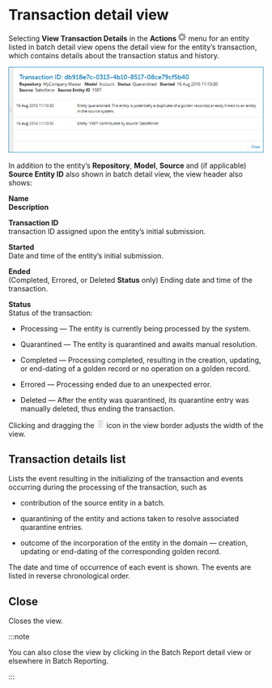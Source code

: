 # Transaction detail view 

<head>
  <meta name="guidename" content="DataHub"/>
  <meta name="context" content="GUID-4C3AAD9D-3DCC-4202-AA79-2EC0C0420BC0"/>
</head>


Selecting **View Transaction Details** in the **Actions ![](../Images/main-ic-gear-gray_54d864eb-b5de-4ee6-9b31-975dae0a5762.jpg)** menu for an entity listed in batch detail view opens the detail view for the entity’s transaction, which contains details about the transaction status and history.

![Details view for the entity’s transaction](../Images/Reporting/mdm-ps-reporting-entity-transaction-details_8b02ec12-1386-4f90-9fa1-c633b17bd055.jpg)

In addition to the entity’s **Repository**, **Model**, **Source** and \(if applicable\) **Source Entity ID** also shown in batch detail view, the view header also shows:

**Name**  
**Description**

**Transaction ID**  
transaction ID assigned upon the entity’s initial submission.

**Started**  
Date and time of the entity’s initial submission.

**Ended**  
\(Completed, Errored, or Deleted **Status** only\) Ending date and time of the transaction.

**Status**  
Status of the transaction:

-   Processing — The entity is currently being processed by the system.

-   Quarantined — The entity is quarantined and awaits manual resolution.

 -   Completed — Processing completed, resulting in the creation, updating, or end-dating of a golden record or no operation on a golden record.

 -   Errored — Processing ended due to an unexpected error.

 -   Deleted — After the entity was quarantined, its quarantine entry was manually deleted, thus ending the transaction.


Clicking and dragging the **![](../Images/main-ic-dots-8-gray-on-white_cabceea1-ba32-41cf-8eca-a6a3d43cf2f8.jpg)** icon in the view border adjusts the width of the view.

## Transaction details list 

Lists the event resulting in the initializing of the transaction and events occurring during the processing of the transaction, such as

-   contribution of the source entity in a batch.

-   quarantining of the entity and actions taken to resolve associated quarantine entries.

-   outcome of the incorporation of the entity in the domain — creation, updating or end-dating of the corresponding golden record.


The date and time of occurrence of each event is shown. The events are listed in reverse chronological order.

## Close

Closes the view.

:::note

You can also close the view by clicking in the Batch Report detail view or elsewhere in Batch Reporting.

:::
